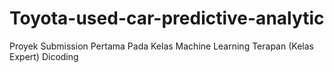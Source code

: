 # Toyota-used-car-predictive-analytic
Proyek Submission Pertama Pada Kelas Machine Learning Terapan (Kelas Expert) Dicoding
